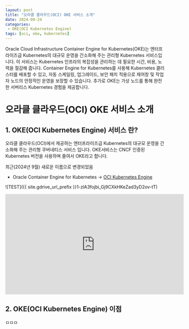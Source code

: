 ```yaml
---
layout: post
title: "오라클 클라우드(OCI) OKE 서비스 소개"
date: 2024-09-24
categories:
 - OKE(OCI Kubernetes Engine)
tags: [oci, oke, kubernetes]
---
```

Oracle Cloud Infrastructure Container Engine for Kubernetes(OKE)는 엔터프라이즈급 Kubernetes의 대규모 운영을 간소화해 주는 관리형 Kubernetes 서비스입니다. 이 서비스는 Kubernetes 인프라의 복잡성을 관리하는 데 필요한 시간, 비용, 노력을 절감해 줍니다. Container Engine for Kubernetes를 사용해 Kubernetes 클러스터를 배포할 수 있고, 자동 스케일링, 업그레이드, 보안 패치 적용으로 제어창 및 작업자 노드의 안정적인 운영을 보장할 수 있습니다. 추가로 OKE는 가상 노드를 통해 완전한 서버리스 Kubernetes 경험을 제공합니다.

# 오라클 클라우드(OCI) OKE 서비스 소개
## 1\. OKE(OCI Kubernetes Engine) 서비스 란?
오라클 클라우드(OCI)에서 제공하는 엔터프라이즈급 Kubernetes의 대규모 운영을 간소화해 주는 관리형 쿠버네티스 서비스 입니다. OKE서비스는 CNCF 인증된 Kubernetes 버전을 사용하며 줄여서 OKE라고 합니다. 

최근(2024년 9월) 새로운 이름으로 변경되었음
* Oracle Container Engine for Kubernetes → [OCI Kubernetes Engine](https://docs.oracle.com/en-us/iaas/releasenotes/conteng/conteng-rename.htm,"oci-release")

![TEST]({{ site.gdrive_url_prefix }}1-zlA3fojbi_Gj9CXkHKeZad3yD2ov-tT)

<iframe width="560" height="315" src="https://www.youtube.com/embed/yEHlt75KmA8" frameborder="0" allowfullscreen></iframe>

## 2\. OKE(OCI Kubernetes Engine) 이점
ㅁㅁㅁ
